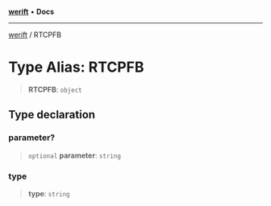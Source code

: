 [**werift**](../README.md) • **Docs**

***

[werift](../globals.md) / RTCPFB

# Type Alias: RTCPFB

> **RTCPFB**: `object`

## Type declaration

### parameter?

> `optional` **parameter**: `string`

### type

> **type**: `string`
